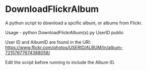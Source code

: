# DownloadFlickrAlbum
A python script to download a spcific album, or albums from Flickr.

Usage - python DownloadFlickrAlbum(s).py UserID public

User ID and AlbumID are found in the URl: https://www.flickr.com/photos/USERID/ALBUM/in/album-72157677674388058/ 

Edit the script before running to include the Album ID.
